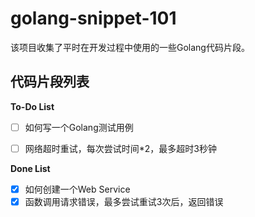 # golang-snippet-101
该项目收集了平时在开发过程中使用的一些Golang代码片段。

## 代码片段列表

**To-Do List**

- [ ] 如何写一个Golang测试用例
- [ ] 网络超时重试，每次尝试时间*2，最多超时3秒钟


**Done List**

- [x] 如何创建一个Web Service
- [x] 函数调用请求错误，最多尝试重试3次后，返回错误